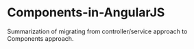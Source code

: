 # Components-in-AngularJS
Summarization of migrating from controller/service approach to Components approach.
